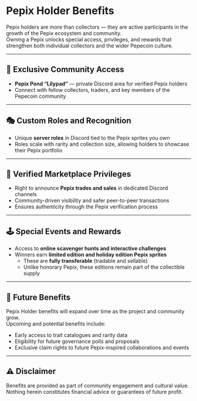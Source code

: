 # Pepix Holder Benefits  

Pepix holders are more than collectors — they are active participants in the growth of the Pepix ecosystem and community.  
Owning a Pepix unlocks special access, privileges, and rewards that strengthen both individual collectors and the wider Pepecoin culture.  

---

## 🌊 Exclusive Community Access  
- **Pepix Pond “Lilypad”** — private Discord area for verified Pepix holders  
- Connect with fellow collectors, traders, and key members of the Pepecoin community  

---

## 🎭 Custom Roles and Recognition  
- Unique **server roles** in Discord tied to the Pepix sprites you own  
- Roles scale with rarity and collection size, allowing holders to showcase their Pepix portfolio  

---

## 📢 Verified Marketplace Privileges  
- Right to announce **Pepix trades and sales** in dedicated Discord channels  
- Community-driven visibility and safer peer-to-peer transactions  
- Ensures authenticity through the Pepix verification process  

---

## 🕹️ Special Events and Rewards  
- Access to **online scavenger hunts and interactive challenges**  
- Winners earn **limited edition and holiday edition Pepix sprites**  
  - These are **fully transferable** (tradable and sellable)  
  - Unlike honorary Pepix, these editions remain part of the collectible supply  

---

## 🚀 Future Benefits  
Pepix Holder benefits will expand over time as the project and community grow.  
Upcoming and potential benefits include:  
- Early access to trait catalogues and rarity data  
- Eligibility for future governance polls and proposals  
- Exclusive claim rights to future Pepix-inspired collaborations and events  

---

## ⚠️ Disclaimer  
Benefits are provided as part of community engagement and cultural value.  
Nothing herein constitutes financial advice or guarantees of future profit.  
